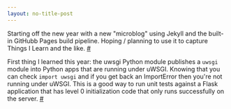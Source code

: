 ```yaml
---
layout: no-title-post
---
```

Starting off the new year with a new "microblog" using Jekyll and the built-in GitHubb Pages build pipeline. Hoping / planning to use it to capture Things I Learn and the like. [#](a1)<a name="a1"></a>

First thing I learned this year: the uwsgi Python module publishes a `uwsgi` module into Python apps that are running under uWSGI. Knowing that you can check `import uwsgi` and if you get back an ImportError then you're not running under uWSGI. This is a good way to run unit tests against a Flask application that has level 0 initialization code that only runs successfully on the server. [#](#a2)
